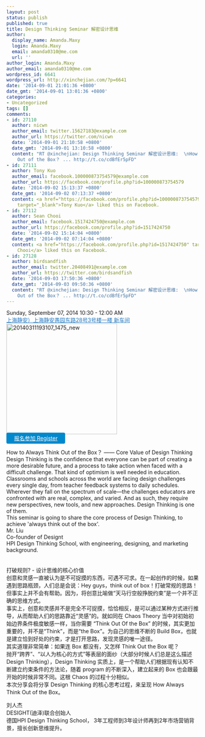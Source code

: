 ```yaml
---
layout: post
status: publish
published: true
title: Design Thinking Seminar 解密设计思维
author:
  display_name: Amanda.Maxy
  login: Amanda.Maxy
  email: amanda0310@me.com
  url: ''
author_login: Amanda.Maxy
author_email: amanda0310@me.com
wordpress_id: 6641
wordpress_url: http://xinchejian.com/?p=6641
date: '2014-09-01 21:01:36 +0800'
date_gmt: '2014-09-01 13:01:36 +0800'
categories:
- Uncategorized
tags: []
comments:
- id: 27110
  author: nicwn
  author_email: twitter.15627183@example.com
  author_url: https://twitter.com/nicwn
  date: '2014-09-01 21:10:58 +0800'
  date_gmt: '2014-09-01 13:10:58 +0800'
  content: "RT @xinchejian: Design Thinking Seminar 解密设计思维:  \nHow to Always Think
    Out of the Box？ ... http://t.co/cdBfEr5pFD"
- id: 27111
  author: Tony Kuo
  author_email: facebook.100000873754579@example.com
  author_url: https://facebook.com/profile.php?id=100000873754579
  date: '2014-09-02 15:13:37 +0800'
  date_gmt: '2014-09-02 07:13:37 +0800'
  content: <a href="https://facebook.com/profile.php?id=100000873754579"
    target="_blank">Tony Kuo</a> liked this on Facebook.
- id: 27112
  author: Sean Chooi
  author_email: facebook.1517424750@example.com
  author_url: https://facebook.com/profile.php?id=1517424750
  date: '2014-09-02 15:14:04 +0800'
  date_gmt: '2014-09-02 07:14:04 +0800'
  content: <a href="https://facebook.com/profile.php?id=1517424750" target="_blank">Sean
    Chooi</a> liked this on Facebook.
- id: 27128
  author: birdsandfish
  author_email: twitter.20408491@example.com
  author_url: https://twitter.com/birdsandfish
  date: '2014-09-03 17:50:36 +0800'
  date_gmt: '2014-09-03 09:50:36 +0800'
  content: "RT @xinchejian: Design Thinking Seminar 解密设计思维:  \nHow to Always Think
    Out of the Box？ ... http://t.co/cdBfEr5pFD"
---
```

<p>Sunday, September 07, 2014 10:30 - 12:00 AM<br />
<a style="color: #2578bf;" href="http://xinchejian.huodongxing.com/event/map/5244063275800" target="_blank">上海静安）上海静安愚园东路28号3号楼一楼 新车间</a><br />
<a href="http://xinchejian.com/wp-content/uploads/2014/09/20140311193107_1475_new.jpg"><img src="http://xinchejian.com/wp-content/uploads/2014/09/20140311193107_1475_new-290x290.jpg" alt="20140311193107_1475_new" width="290" height="290" class="aligncenter size-thumbnail wp-image-6642" /></a><br />
<a style="background-color:#0088CC;color:white;border-radius:4px;cursor:pointer;font-size:14px;padding:6px 20px;" href="http://www.huodongxing.com/event/2245499595300" target="_blank" title="立即报名">报名参加 Register</a><br />
<!--:en--><br />
How to Always Think Out of the Box？ &mdash;&mdash; Core Value of Design Thinking<br />
Design Thinking is the confidence that everyone can be part of creating a more desirable future, and a process to take action when faced with a difficult challenge. That kind of optimism is well needed in education.<br />
Classrooms and schools across the world are facing design challenges every single day, from teacher feedback systems to daily schedules. Wherever they fall on the spectrum of scale&mdash;the challenges educators are confronted with are real, complex, and varied. And as such, they require new perspectives, new tools, and new approaches. Design Thinking is one of them.<br />
This seminar is going to share the core process of Design Thinking, to achieve 'always think out of the box'.<br />
Mr. Liu<br />
Co-founder of Designt<br />
HPI Design Thinking School, with engineering, designing, and marketing background.<br />
<!--:--><br />
<!--:zh--><br />
打破规则? - 设计思维的核心价值<br />
创意和灵感一直被认为是不可捉摸的东西，可遇不可求。在一起创作的时候，如果遇到思路瓶颈，人们总是会说：Hey guys，think out of box！打破常规的思路！<br />
但事实上并不会有帮助。因为，将创意比喻做&ldquo;天马行空般挣脱约束&rdquo;是一个并不正确的思维方式。<br />
事实上，创意和灵感并不是完全不可捉摸，恰恰相反，是可以通过某种方式进行推导，从而帮助人们的思路靠近&ldquo;灵感&rdquo;的。就如同在 Chaos Theory 当中对初始初始边界条件极度敏感一样，当你需要 &ldquo;Think Out Of the Box&rdquo; 的时候，其实更加重要的，并不是&ldquo;Think&rdquo;，而是&ldquo;the Box&rdquo;。为自己的思维不断的 Build Box，也就是建立恰到好处的约束，才是打开思路，发现灵感的唯一途径。<br />
其实道理非常简单：如果连 Box 都没有，又怎样 Think Out the Box 呢？<br />
抛开&ldquo;跨界&rdquo;、&ldquo;以人为核心的方式&rdquo;等表层的面纱（大部分时候人们总是这么描述 Design Thinking），Design Thinking 实质上，是一个帮助人们根据现有认知不断建立约束条件的方法论，随着 program 的不断深入，建立起来的 Box 也会跟最开始的时候非常不同。这根 Chaos 的过程十分相似。<br />
本次分享会将分享 Design Thinking 的核心思考过程，来呈现 How Always Think Out of the Box。</p>
<p>刘人杰<br />
DESIGHT(迪泽)联合创始人<br />
德国HPI Design Thinking School， 3年工程师到3年设计师再到2年市场营销背景，擅长创新思维提升。<br />
<!--:--></p>
